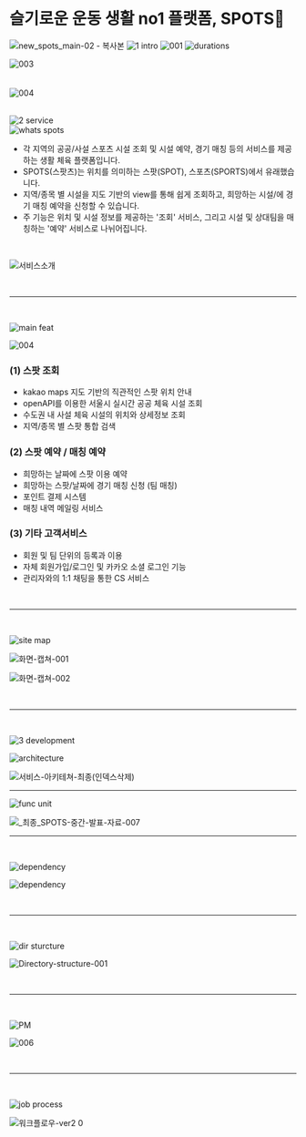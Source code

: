 


<!--
목차
1. **프로젝트 안내**
    1. 주제 선정 배경
    2. 팀 구성
    3. 스택
2. **서비스 안내**
    1. 링크
    2. 서비스 소개 및 캐치프라이즈
    3. 주요 기능 소개
    4. 화면 안내
3. **개발 및 소스 안내**
    1. 서비스 아키텍쳐
    2. 의존성 / 패키지 
    3. 폴더구조 및 기능단위 소개
    4. 개발 팀 노션
-->


# 슬기로운 운동 생활 no1 플랫폼, SPOTS🥎 
![new_spots_main-02 - 복사본](https://user-images.githubusercontent.com/112181770/203546357-f077ac8c-a67a-427a-bb5a-6561483eea3b.jpg)
![1 intro](https://user-images.githubusercontent.com/112181770/206945650-57ffe539-f6e8-4e4b-bd2c-d8518e314841.png)
![001](https://user-images.githubusercontent.com/112181770/206945353-f021f895-f7ca-4017-adba-b6f1e485981c.png)
![durations](https://user-images.githubusercontent.com/112181770/206945542-1b919a9e-8ddb-42bb-b825-a8ec01f90e3e.png)
<br>

![003](https://user-images.githubusercontent.com/112181770/206945390-c3c50b98-5d67-4422-a7a4-9fef18ec0cf2.png)<br>
<br>
<br>
![004](https://user-images.githubusercontent.com/112181770/206945397-a42c1a3a-b4de-41e6-a1db-141a1b131028.png)<br>
<br>

![2 service](https://user-images.githubusercontent.com/112181770/206945675-4b6f417f-859a-4866-b66e-f4d5e2d38cc0.png)<br>
![whats spots](https://user-images.githubusercontent.com/112181770/206988463-95fc9551-074d-4053-97f0-9023732bbe4f.png)<br>

 - 각 지역의 공공/사설 스포츠 시설 조회 및 시설 예약, 경기 매칭 등의 서비스를 제공하는 생활 체육 플랫폼입니다. 
 - SPOTS(스팟츠)는 위치를 의미하는 스팟(SPOT), 스포츠(SPORTS)에서 유래했습니다.
 - 지역/종목 별 시설을 지도 기반의 view를 통해 쉽게 조회하고, 희망하는 시설/에 경기 매칭 예약을 신청할 수 있습니다.
 - 주 기능은 위치 및 시설 정보를 제공하는 '조회' 서비스, 그리고 시설 및 상대팀을 매칭하는 '예약' 서비스로 나뉘어집니다.
<br>

![서비스소개](https://user-images.githubusercontent.com/112181770/206988578-c0939f52-a920-462a-8f38-16152745d1cc.png)<br>

<br>
<hr>
<br>

![main feat](https://user-images.githubusercontent.com/112181770/206945762-24057680-a499-481d-a0c8-b2ba238c051c.png)<br>

![004](https://user-images.githubusercontent.com/112181770/203514266-3362b68f-2e83-439e-ae01-fe8a9b5df70c.png)<br>

### (1) 스팟 조회
  - kakao maps 지도 기반의 직관적인 스팟 위치 안내
  - openAPI를 이용한 서울시 실시간 공공 체육 시설 조회
  - 수도권 내 사설 체육 시설의 위치와 상세정보 조회
  - 지역/종목 별 스팟 통합 검색
### (2) 스팟 예약 / 매칭 예약
  - 희망하는 날짜에 스팟 이용 예약
  - 희망하는 스팟/날짜에 경기 매칭 신청 (팀 매칭)
  - 포인트 결제 시스템
  - 매칭 내역 메일링 서비스
### (3) 기타 고객서비스
  - 회원 및 팀 단위의 등록과 이용
  - 자체 회원가입/로그인 및 카카오 소셜 로그인 기능
  - 관리자와의 1:1 채팅을 통한 CS 서비스

<br>
<hr>
<br>

![site map](https://user-images.githubusercontent.com/112181770/206945783-e6a15ff9-da03-4fdb-a306-3c76ac19432b.png)<br>

![화면-캡쳐-001](https://user-images.githubusercontent.com/112181770/207041456-004386df-29bf-4490-b775-0a3d0c4114bf.png)<br>

![화면-캡쳐-002](https://user-images.githubusercontent.com/112181770/207041483-175994ef-28ae-48c4-95df-06c11012c805.png)

<br>
<hr>
<br>

![3 development](https://user-images.githubusercontent.com/112181770/206945793-fc226885-76ea-4c97-bebb-bca8c6dc8c91.png)<br>

![architecture](https://user-images.githubusercontent.com/112181770/206945803-a24d0d14-6d0b-4283-b2a6-304ddd031f38.png)<br>

![서비스-아키테쳐-최종(인덱스삭제)](https://user-images.githubusercontent.com/112181770/206987800-fe6a94d4-d5f7-4a3e-9ef4-da956dc73db4.png)

<hr>

![func unit](https://user-images.githubusercontent.com/112181770/206945871-24e36ed8-9f6f-478e-924e-139554837b6f.png)

![_최종_SPOTS-중간-발표-자료-007](https://user-images.githubusercontent.com/112181770/207047429-29cb3d99-1f0b-42b5-ad5e-8287d35e8192.png)


<hr>
<br>

![dependency](https://user-images.githubusercontent.com/112181770/206945884-3cf6a2f5-2a30-4751-92f6-1b529b3243b6.png)<br>

![dependency](https://user-images.githubusercontent.com/112181770/207027229-3bb98bb3-6bc1-4a51-b8c2-24c9a3c7d1e5.png)


<br>
<hr>
<br>

![dir sturcture](https://user-images.githubusercontent.com/112181770/206945893-dc70b918-31ed-40b6-87bc-97aac849ec78.png)<br>

![Directory-structure-001](https://user-images.githubusercontent.com/112181770/207044730-b049961b-86b4-4e51-b089-a7b63cd2efc3.png)



<br>
<hr>
<br>

![PM](https://user-images.githubusercontent.com/112181770/206985626-04093f28-8728-4e7d-ae49-b777acf89bbf.png)<br>

![006](https://user-images.githubusercontent.com/112181770/203515275-0d00686e-6a47-4450-b8dd-c86a4979f786.png)<br>

<br>
<hr>
<br>

![job process](https://user-images.githubusercontent.com/112181770/206945850-52845009-7fc1-4961-b02d-d424c8e90136.png)<br>

![워크플로우-ver2 0](https://user-images.githubusercontent.com/112181770/206985040-c122f30f-375d-4a7c-ab9d-132a5a3a0324.png)<br>






<!-- 하단 로고-->


 
